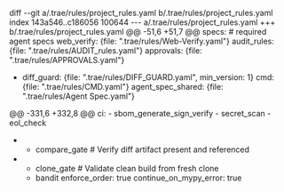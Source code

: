 diff --git a/.trae/rules/project_rules.yaml b/.trae/rules/project_rules.yaml
index 143a546..c186056 100644
--- a/.trae/rules/project_rules.yaml
+++ b/.trae/rules/project_rules.yaml
@@ -51,6 +51,7 @@ specs:                         # required agent specs
   web_verify:        {file: ".trae/rules/Web-Verify.yaml"}
   audit_rules:       {file: ".trae/rules/AUDIT_rules.yaml"}
   approvals:         {file: ".trae/rules/APPROVALS.yaml"}
+  diff_guard:        {file: ".trae/rules/DIFF_GUARD.yaml",         min_version: 1}
   cmd:               {file: ".trae/rules/CMD.yaml"}
   agent_spec_shared: {file: ".trae/rules/Agent Spec.yaml"}
 
@@ -331,6 +332,8 @@ ci:
     - sbom_generate_sign_verify
     - secret_scan
     - eol_check
+    - compare_gate            # Verify diff artifact present and referenced
+    - clone_gate              # Validate clean build from fresh clone
     - bandit
   enforce_order: true
   continue_on_mypy_error: true
